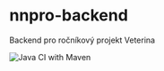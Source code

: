 # nnpro-backend
Backend pro ročníkový projekt Veterina 

![Java CI with Maven](https://github.com/st52530/nnpro-backend/workflows/Java%20CI%20with%20Maven/badge.svg?branch=main)
